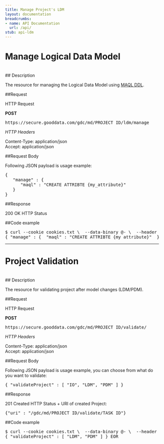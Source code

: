 ```yaml
---
title: Manage Project's LDM
layout: documentation
breadcrumbs:
- name: API Documentation
  url: /api/
stub: api-ldm
---
```


# Manage Logical Data Model
<br />
## Description

The resource for managing the Logical Data Model using [MAQL DDL](http://developer.gooddata.com/api/maql-ddl.html).

##Request

HTTP Request

**POST**  
<pre>https://secure.gooddata.com/gdc/md/PROJECT_ID/ldm/manage</pre>

_HTTP Headers_

Content-Type: application/json  
Accept: application/json

##Request Body

Following JSON payload is usage example:

<pre>
{
   "manage" : {
      "maql" : "CREATE ATTRIBTE {my_attribute}"
   }
}
</pre>


##Response

200 OK HTTP Status

##Code example

<pre>
$ curl --cookie cookies.txt \  --data-binary @- \  --header 'Accept: application/json' \  --header 'Content-Type: application/json' \ https://secure.gooddata.com/gdc/md/PROJECT_ID/ldm/manage EOR
{ "manage" : {  "maql" : "CREATE ATTRIBTE {my_attribute}"  }} EOR
</pre>

-----

# Project Validation
<br />
## Description

The resource for validating project after model changes (LDM/PDM).

##Request

HTTP Request

**POST**  
<pre>https://secure.gooddata.com/gdc/md/PROJECT_ID/validate/</pre>

_HTTP Headers_

Content-Type: application/json  
Accept: application/json

##Request Body

Following JSON payload is usage example, you can choose from what do you want to validate:

<pre>
{ "validateProject" : [ "IO", "LDM", "PDM" ] }
</pre>


##Response

201 Created HTTP Status + URI of created Project:

<pre>
{"uri" : "/gdc/md/PROJECT_ID/validate/TASK_ID"}
</pre>

##Code example

<pre>
$ curl --cookie cookies.txt \  --data-binary @- \  --header 'Accept: application/yaml' \  --header 'Content-Type: application/json' \ https://secure.gooddata.com/gdc/md/PROJECT_ID/validate EOR
{ "validateProject" : [ "LDM", "PDM" ] } EOR
</pre>